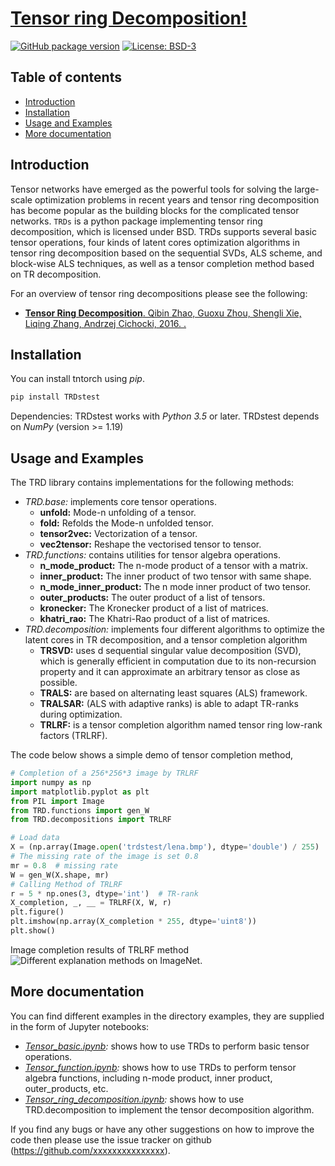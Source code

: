 # [Tensor ring Decomposition!](https://github.com/) 


[![GitHub package version](https://img.shields.io/badge/Version-v0.1.0-green.svg)](https://github.com/albermax/innvestigate)
[![License: BSD-3](https://img.shields.io/badge/License-BSD--3-blue.svg)](https://github.com/albermax/innvestigate/blob/master/LICENSE)

## Table of contents

* [Introduction](#introduction)
* [Installation](#installation)
* [Usage and Examples](#usage-and-examples)
* [More documentation](#more-documentation)


## Introduction

Tensor networks have emerged as the powerful tools for solving the large-scale optimization problems in recent years and tensor ring decomposition has become popular as the building blocks for the complicated tensor networks. 
`TRDs` is a python package implementing tensor ring decomposition, which is licensed under BSD.
TRDs supports several basic tensor operations, four kinds of latent cores optimization algorithms in tensor ring decomposition based on the sequential SVDs, ALS scheme, and block-wise ALS techniques, as well as a tensor completion method based on TR decomposition.

For an overview of tensor ring decompositions please see the following: 

- [**Tensor Ring Decomposition**. Qibin Zhao, Guoxu Zhou, Shengli Xie, Liqing Zhang, Andrzej Cichocki, 2016. 
.](https://jmlr.org/papers/v20/18-540.html)

## Installation
You can install tntorch using *pip*. 
```bash
pip install TRDstest
```
Dependencies: TRDstest works with *Python 3.5* or later. TRDstest depends on *NumPy* (version >= 1.19) 

## Usage and Examples
The TRD library contains implementations for the following methods:
* *TRD.base:* implements core tensor operations.
    * **unfold:** Mode-n unfolding of a tensor.
    * **fold:** Refolds the Mode-n unfolded tensor.
    * **tensor2vec:** Vectorization of a tensor.
    * **vec2tensor:** Reshape the vectorised tensor to tensor.
* *TRD.functions:*  contains utilities for tensor algebra operations.
    * **n_mode_product:** The n-mode product of a tensor with a matrix.
    * **inner_product:** The inner product of two tensor with same shape.
    * **n_mode_inner_product:** The n mode inner product of two tensor.
    * **outer_products:** The outer product of a list of tensors.
    * **kronecker:** The Kronecker product of a list of matrices.
    * **khatri_rao:** The Khatri-Rao product of a list of matrices.
* *TRD.decomposition:* implements four different algorithms to optimize the latent cores in TR decomposition, and a tensor completion algorithm 
    * **TRSVD:** uses d sequential singular value decomposition (SVD), which is generally efficient in computation due to its non-recursion property and it can approximate an arbitrary tensor as close as possible.
    * **TRALS:** are based on alternating least squares (ALS) framework.
    * **TRALSAR:**  (ALS with adaptive ranks) is able to adapt TR-ranks during optimization.
    * **TRLRF:** is a tensor completion algorithm named tensor ring low-rank factors (TRLRF).

The code below shows a simple demo of tensor completion method,

```python
# Completion of a 256*256*3 image by TRLRF
import numpy as np
import matplotlib.pyplot as plt
from PIL import Image
from TRD.functions import gen_W
from TRD.decompositions import TRLRF

# Load data
X = (np.array(Image.open('trdstest/lena.bmp'), dtype='double') / 255)
# The missing rate of the image is set 0.8
mr = 0.8  # missing rate
W = gen_W(X.shape, mr)
# Calling Method of TRLRF
r = 5 * np.ones(3, dtype='int')  # TR-rank
X_completion, _, __ = TRLRF(X, W, r)
plt.figure()
plt.imshow(np.array(X_completion * 255, dtype='uint8'))
plt.show()
```

Image completion results of TRLRF method
![Different explanation methods on ImageNet.](./images/completionResult.jpg)

## More documentation

You can find different examples in the directory examples, they are supplied in the form of Jupyter notebooks:
* *[Tensor_basic.ipynb](./docs/Tensor_basic.ipynb):* shows how to use TRDs to perform basic tensor operations.
* *[Tensor_function.ipynb](./docs/Tensor_function.ipynb):* shows how to use TRDs to perform tensor algebra functions, including n-mode product, inner product, outer_products, etc.
* *[Tensor_ring_decomposition.ipynb](./docs/Tensor_ring_decomposition.ipynb):* shows how to use TRD.decomposition to implement the tensor decomposition algorithm.

If you find any bugs or have any other suggestions on how to improve the code then please use the issue tracker on github (https://github.com/xxxxxxxxxxxxxxx).
